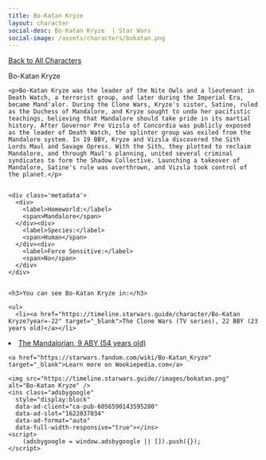 ```yaml
---
title: Bo-Katan Kryze
layout: character
social-desc: Bo-Katan Kryze  | Star Wars
social-image: /assets/characters/bokatan.png
---
```

<a href="/character" class="smaller">Back to All Characters</a>

<div class="character-profile container">
  <div class="col-10">
    <p>
    Bo-Katan Kryze             
    </p>

    <p>Bo-Katan Kryze was the leader of the Nite Owls and a lieutenant in Death Watch, a terrorist group, and later during the Imperial Era, became Mand'alor. During the Clone Wars, Kryze's sister, Satine, ruled as the Duchess of Mandalore, and Kryze sought to undo her pacifistic teachings, believing that Mandalore should take pride in its martial history. After Governor Pre Vizsla of Concordia was publicly exposed as the leader of Death Watch, the splinter group was exiled from the Mandalore system. In 19 BBY, Kryze and Vizsla discovered the Sith Lords Maul and Savage Opress. With the Sith, they plotted to reclaim Mandalore, and through Maul's planning, united several criminal syndicates to form the Shadow Collective. Launching a takeover of Mandalore, Satine's rule was overthrown, and Vizsla took control of the planet.</p>


    <div class='metadata'>
      <div>
        <label>Homeworld:</label>
        <span>Mandalore</span>
      </div><div>
        <label>Species:</label>
        <span>Human</span>
      </div><div>
        <label>Force Sensitive:</label>
        <span>No</span>
      </div>
    </div>


    <h3>You can see Bo-Katan Kryze in:</h3>

    <ul>
      <li><a href="https://timeline.starwars.guide/character/Bo-Katan Kryze?year=-22" target="_blank">The Clone Wars (TV series), 22 BBY (23 years old)</a></li>
  <li><a href="https://timeline.starwars.guide/character/Bo-Katan Kryze?year=9" target="_blank">The Mandalorian, 9 ABY (54 years old)</a></li>
    </ul>

    <a href="https://starwars.fandom.com/wiki/Bo-Katan_Kryze" target="_blank">Learn more on Wookiepedia.com</a>
  </div>
  <div class="character_image col-2">
    
    <img src="https://timeline.starwars.guide//images/bokatan.png" alt="Bo-Katan Kryze" />
    <ins class="adsbygoogle"
      style="display:block"
      data-ad-client="ca-pub-6056590143595280"
      data-ad-slot="1622037034"
      data-ad-format="auto"
      data-full-width-responsive="true"></ins>
    <script>
        (adsbygoogle = window.adsbygoogle || []).push({});
    </script>
  </div>
</div>
